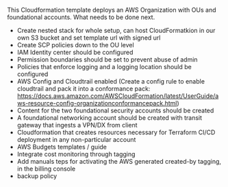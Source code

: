 This Cloudformation template deploys an AWS Organization with OUs and foundational accounts. What needs to be done next.
- Create nested stack for whole setup, can host CloudFormatkion in our own S3 bucket and set template url with signed url
- Create SCP policies down to the OU level
- IAM Identity center should be configured
- Permission boundaries should be set to prevent abuse of admin
- Policies that enforce logging and a logging location should be configured
- AWS Config and Cloudtrail enabled (Create a config rule to enable cloudtrail and pack it into a conformance pack: https://docs.aws.amazon.com/AWSCloudFormation/latest/UserGuide/aws-resource-config-organizationconformancepack.html)
- Content for the two foundational security accounts should be created
- A foundational networking account should be created with transit gateway that ingests a VPN/DX from client
- Cloudformation that creates resources necessary for Terraform CI/CD deployment in any non-particular account
- AWS Budgets templates / guide
- Integrate cost monitoring through tagging
- Add manuals teps for activating the AWS generated created-by tagging, in the billing console
- backup policy
